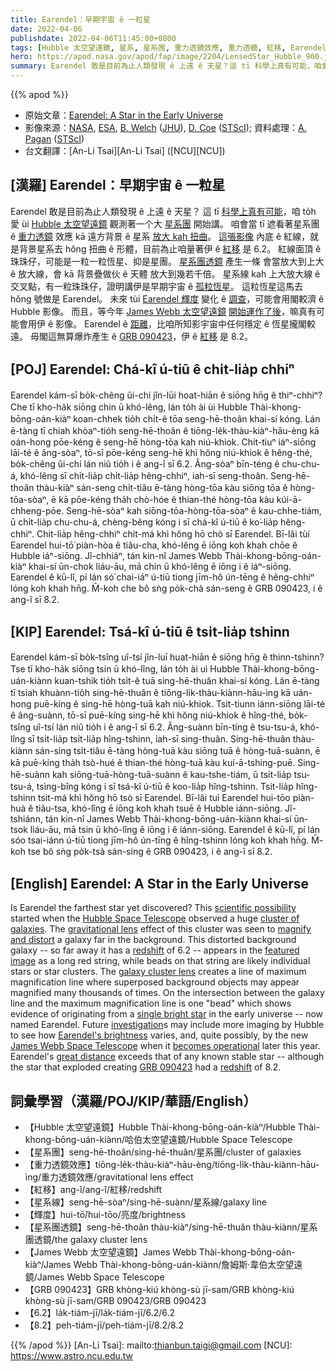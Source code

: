 ```yaml
---
title: Earendel：早期宇宙 ê 一粒星
date: 2022-04-06
publishdate: 2022-04-06T11:45:00+0800
tags: [Hubble 太空望遠鏡, 星系, 星系團, 重力透鏡效應, 重力透鏡, 紅移, Earendel, 輝度, 星系線, James Webb 太空望遠鏡, 星系團透鏡, GRB 090423]
hero: https://apod.nasa.gov/apod/fap/image/2204/LensedStar_Hubble_960.jpg
summary: Earendel 敢是目前為止人類發現 ê 上遠 ê 天星？這 tī 科學上真有可能，咱愛 ùi Hubble 太空望遠鏡觀測著一个大星系團開始講。
---
```


{{% apod %}}

- 原始文章：[Earendel: A Star in the Early Universe](https://apod.nasa.gov/apod/ap220406.html)
- 影像來源：[NASA](https://www.nasa.gov/), [ESA](https://www.esa.int), [B. Welch](https://www.linkedin.com/in/brian-welch-29b782119) ([JHU](https://physics-astronomy.jhu.edu/)), [D. Coe](https://www.dancoe.space/) ([STScI](https://www.stsci.edu/)); 資料處理：[A. Pagan](https://www.linkedin.com/in/alyssa-pagan-058170144) ([STScI](https://www.stsci.edu/))
- 台文翻譯：[An-Li Tsai][An-Li Tsai] ([NCU][NCU])

## [漢羅] Earendel：早期宇宙 ê 一粒星
Earendel 敢是目前為止人類發現 ê 上遠 ê 天星？
這 tī [科學上真有可能][scientific possibility]，咱 to̍h 愛 ùi [Hubble 太空望遠鏡][Hubble Space Telescope] 觀測著一个大 [星系團][cluster of galaxies] 開始講。
咱會當 tī 遮看著星系團 ê [重力透鏡][gravitational lens] 效應 kā 遠方背景 ê 星系 [放大 kah 扭曲][magnify and distort]。
[這張影像][featured image] 內底 ê 紅線，就是背景星系去 hŏng 扭曲 ê 形體，目前為止咱量著伊 ê [紅移][redshift 1] 是 6.2。
紅線面頂 ê 珠珠仔，可能是一粒一粒恆星、抑是星團。
[星系團透鏡][galaxy cluster lens] 產生一條 會當放大到上大 ê 放大線，會 kā 背景疊做伙 ê 天體 放大到幾若千倍。
星系線 kah 上大放大線 ê 交叉點，有一粒珠珠仔，證明講伊是早期宇宙 ê [孤粒恆星][single bright star]。
這粒恆星這馬去 hŏng 號做是 Earendel。
未來 tùi [Earendel 輝度][Earendel's brightness] 變化 ê [調查][investigation]，可能會用閣較濟 ê Hubble 影像。
而且，等今年 [James Webb 太空望遠鏡][James Webb Space Telescope] [開始運作了後][becomes operational]，嘛真有可能會用伊 ê 影像。
Earendel ê [距離][great distance]，比咱所知影宇宙中任何穩定 ê 恆星攏閣較遠。
毋閣這無算爆炸產生 ê [GRB 090423][GRB 090423]，伊 ê [紅移][redshift 2] 是 8.2。

## [POJ] Earendel: Chá-kî ú-tiū ê chi̍t-lia̍p chhiⁿ
Earendel kám-sī bo̍k-chêng ûi-chí jîn-lūi hoat-hiān ê siōng hn̄g ê thiⁿ-chhiⁿ?
Che tī kho-ha̍k siōng chin ū khó-lêng, lán to̍h ài ùi Hubble Thài-khong-bōng-oán-kiàⁿ koan-chhek tio̍h chi̍t-ê tōa seng-hē-thoân khai-sí kóng.
Lán ē-tàng tī chiah khòaⁿ-tio̍h seng-hē-thoân ê tiōng-le̍k-thàu-kiàⁿ-hāu-èng kā oán-hong pōe-kéng ê seng-hē hòng-tōa kah niú-khiok.
Chit-tiuⁿ iáⁿ-siōng lāi-té ê âng-sòaⁿ, tō-sī pōe-kéng seng-hē khì hŏng niú-khiok ê hêng-thé, bo̍k-chêng ûi-chí lán niû tio̍h i ê ang-î sī 6.2.
Âng-sòaⁿ bīn-téng ê chu-chu-á, khó-lêng sī chi̍t-lia̍p chi̍t-lia̍p hêng-chhiⁿ, iah-sī seng-thoân.
Seng-hē-thoân thàu-kiàⁿ sán-seng chi̍t-tiâu ē-tàng hòng-tōa kàu siōng tōa ê hòng-tōa-sòaⁿ, ē kā pōe-kéng tha̍h chò-hóe ê thian-thé hòng-tōa kàu kúi-ā-chheng-pōe.
Seng-hē-sòaⁿ kah siōng-tōa-hòng-tōa-sòaⁿ ê kau-chhe-tiám, ū chi̍t-lia̍p chu-chu-á, chèng-bêng kóng i sī chá-kî ú-tiū ê ko͘-lia̍p hêng-chhiⁿ.
Chit-lia̍p hêng-chhiⁿ chit-má khì hŏng hō chò sī Earendel.
Bī-lâi tùi Earendel hui-tō͘ piàn-hòa ê tiâu-cha, khó-lêng ē iōng koh khah chōe ê Hubble iáⁿ-siōng.
Jî-chhiáⁿ, tán kin-nî James Webb Thài-khong-bōng-oán-kiàⁿ khai-sí ūn-chok liáu-āu, mā chin ū khó-lêng ē iōng i ê iáⁿ-siōng.
Earendel ê kū-lî, pí lán só͘ chai-iáⁿ ú-tiū tiong jīm-hô ún-tēng ê hêng-chhiⁿ lóng koh khah hn̄g.
M̄-koh che bô sǹg po̍k-chà sán-seng ê GRB 090423, i ê ang-î sī 8.2.

## [KIP] Earendel: Tsá-kî ú-tiū ê tsi̍t-lia̍p tshinn
Earendel kám-sī bo̍k-tsîng uî-tsí jîn-luī huat-hiān ê siōng hn̄g ê thinn-tshinn?
Tse tī kho-ha̍k siōng tsin ū khó-lîng, lán to̍h ài uì Hubble Thài-khong-bōng-uán-kiànn kuan-tshik tio̍h tsi̍t-ê tuā sing-hē-thuân khai-sí kóng.
Lán ē-tàng tī tsiah khuànn-tio̍h sing-hē-thuân ê tiōng-li̍k-thàu-kiànn-hāu-ìng kā uán-hong puē-kíng ê sing-hē hòng-tuā kah niú-khiok.
Tsit-tiunn iánn-siōng lāi-té ê âng-suànn, tō-sī puē-kíng sing-hē khì hŏng niú-khiok ê hîng-thé, bo̍k-tsîng uî-tsí lán niû tio̍h i ê ang-î sī 6.2.
Âng-suànn bīn-tíng ê tsu-tsu-á, khó-lîng sī tsi̍t-lia̍p tsi̍t-lia̍p hîng-tshinn, iah-sī sing-thuân.
Sing-hē-thuân thàu-kiànn sán-sing tsi̍t-tiâu ē-tàng hòng-tuā kàu siōng tuā ê hòng-tuā-suànn, ē kā puē-kíng tha̍h tsò-hué ê thian-thé hòng-tuā kàu kuí-ā-tshing-puē.
Sing-hē-suànn kah siōng-tuā-hòng-tuā-suànn ê kau-tshe-tiám, ū tsi̍t-lia̍p tsu-tsu-á, tsìng-bîng kóng i sī tsá-kî ú-tiū ê koo-lia̍p hîng-tshinn.
Tsit-lia̍p hîng-tshinn tsit-má khì hŏng hō tsò sī Earendel.
Bī-lâi tuì Earendel hui-tōo piàn-huà ê tiâu-tsa, khó-lîng ē iōng koh khah tsuē ê Hubble iánn-siōng.
Jî-tshiánn, tán kin-nî James Webb Thài-khong-bōng-uán-kiànn khai-sí ūn-tsok liáu-āu, mā tsin ū khó-lîng ē iōng i ê iánn-siōng.
Earendel ê kū-lî, pí lán sóo tsai-iánn ú-tiū tiong jīm-hô ún-tīng ê hîng-tshinn lóng koh khah hn̄g.
M̄-koh tse bô sǹg po̍k-tsà sán-sing ê GRB 090423, i ê ang-î sī 8.2.

## [English] Earendel: A Star in the Early Universe

Is Earendel the farthest star yet discovered?
This [scientific possibility][scientific possibility] started when the [Hubble Space Telescope][Hubble Space Telescope] observed a huge [cluster of galaxies][cluster of galaxies].
The [gravitational lens][gravitational lens] effect of this cluster was seen to [magnify and distort][magnify and distort] a galaxy far in the background.
This distorted background galaxy -- so far away it has a [redshift][redshift 1] of 6.2 -- appears in the [featured image][featured image] as a long red string, while beads on that string are likely individual stars or star clusters.
The [galaxy cluster lens][galaxy cluster lens] creates a line of maximum magnification line where superposed background objects may appear magnified many thousands of times.
On the intersection between the galaxy line and the maximum magnification line is one "bead" which shows evidence of originating from a [single bright star][single bright star] in the early universe -- now named Earendel.
Future [investigation][investigation]s may include more imaging by Hubble to see how [Earendel's brightness][Earendel's brightness] varies, and, quite possibly, by the new [James Webb Space Telescope][James Webb Space Telescope] when it [becomes operational][becomes operational] later this year.
Earendel's [great distance][great distance] exceeds that of any known stable star -- although the star that exploded creating [GRB 090423][GRB 090423] had a [redshift][redshift 2] of 8.2.

## 詞彙學習（漢羅/POJ/KIP/華語/English）
- 【Hubble 太空望遠鏡】Hubble Thài-khong-bōng-oán-kiàⁿ/Hubble Thài-khong-bōng-uán-kiànn/哈伯太空望遠鏡/Hubble Space Telescope
- 【星系團】seng-hē-thoân/sing-hē-thuân/星系團/cluster of galaxies
- 【重力透鏡效應】tiōng-le̍k-thàu-kiàⁿ-hāu-èng/tiōng-li̍k-thàu-kiànn-hāu-ìng/重力透鏡效應/gravitational lens effect
- 【紅移】ang-î/ang-î/紅移/redshift
- 【星系線】seng-hē-sòaⁿ/sing-hē-suànn/星系線/galaxy line
- 【輝度】hui-tō͘/hui-tōo/亮度/brightness
- 【星系團透鏡】seng-hē-thoân thàu-kiàⁿ/sing-hē-thuân thàu-kiànn/星系團透鏡/the galaxy cluster lens
- 【James Webb 太空望遠鏡】James Webb Thài-khong-bōng-oán-kiàⁿ/James Webb Thài-khong-bōng-uán-kiànn/詹姆斯·韋伯太空望遠鏡/James Webb Space Telescope
- 【GRB 090423】GRB khòng-kiú khòng-sù jī-sam/GRB khòng-kiú khòng-sù jī-sam/GRB 090423/GRB 090423
- 【6.2】la̍k-tiám-jī/la̍k-tiám-jī/6.2/6.2
- 【8.2】peh-tiám-jī/peh-tiám-jī/8.2/8.2


{{% /apod %}}
[An-Li Tsai]: mailto:thianbun.taigi@gmail.com
[NCU]: https://www.astro.ncu.edu.tw

[copyright]: https://apod.nasa.gov/apod/fap/lib/about_apod.html#srapply

[scientific possibility]:https://hubblesite.org/contents/news-releases/2022/news-2022-003
[Hubble Space Telescope]:https://www.nasa.gov/mission_pages/hubble/main/index.html
[cluster of galaxies]:https://apod.nasa.gov/apod/ap100502.html
[gravitational lens]:https://en.wikipedia.org/wiki/Gravitational_lens
[magnify and distort]:https://apod.nasa.gov/apod/ap190319.html
[redshift 1]:https://apod.nasa.gov/apod/ap130408.html
[featured image]:https://hubblesite.org/contents/media/images/2022/003/01FWS5FJ468Q4HV8C67PEQPVND
[galaxy cluster lens]:https://apod.nasa.gov/apod/ap170506.html
[single bright star]:https://apod.nasa.gov/apod/ap180411.html
[investigation]:https://www.nature.com/articles/s41586-022-04449-y
[Earendel's brightness]:https://www.nytimes.com/2022/03/30/science/hubble-star-big-bang.html
[James Webb Space Telescope]:https://jwst.nasa.gov/
[becomes operational]:https://webb.nasa.gov/content/about/faqs/faqLite.html
[great distance]:https://media.istockphoto.com/photos/surprised-cat-picture-id154887818
[GRB 090423]:https://en.wikipedia.org/wiki/GRB_090423
[redshift 2]:https://apod.nasa.gov/apod/ap130408.html
